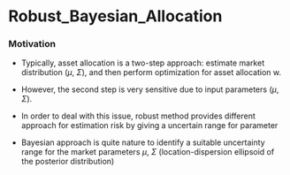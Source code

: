 # Robust_Bayesian_Allocation

### Motivation

- Typically, asset allocation is a two-step approach: estimate market distribution ($\mu$, $\Sigma$), and then perform optimization for asset allocation w.

- However, the second step is very sensitive due to input parameters $(\mu, \Sigma)$.

- In order to deal with this issue, robust method provides different approach for estimation risk by giving a uncertain range for parameter

- Bayesian approach is quite nature to identify a suitable uncertainty range for the market parameters $\mu$, $\Sigma$ (location-dispersion ellipsoid of the posterior distribution)
